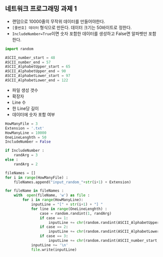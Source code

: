 ## 네트워크 프로그래밍 과제 1
- 랜덤으로 10000줄의 무작위 데이터를 만들어야한다.
- `[줄번호] 데이터` 형식으로 만든다. 데이터 크기는 50바이트로 정한다.
- `IncludeNumber=True`이면 숫자 포함한 데이터를 생성하고 False면 알파벳만 포함한다.

```python
import random

ASCII_number_start = 48
ASCII_number_end = 57
ASCII_AlphabetUpper_start = 65
ASCII_AlphabetUpper_end = 90
ASCII_AlphabetLower_start = 97
ASCII_AlphabetLower_end = 122
```

- 파일 생성 갯수
- 확장자
- Line 수
- 한 Line당 길이
- 데이터에 숫자 포함 여부


```python
HowManyFile = 3
Extension = '.txt'
HowManyLine = 10000
OneLineLenghth = 50
IncludeNumber = False
```


```python
if IncludeNumber :
    randArg = 3
else :
    randArg = 2
```


```python
fileNames = []
for i in range(HowManyFile) :
    fileNames.append("input_random_"+str(i+1) + Extension)
```


```python
for fileName in fileNames :
    with  open(fileName, 'w') as file :
        for i in range(HowManyLine):
            inputLine = "[" + str(i+1) + "] "
            for line in range(OneLineLenghth) : 
                case = random.randint(1, randArg)
                if case == 1:
                    inputLine += chr(random.randint(ASCII_AlphabetUpper_start, ASCII_AlphabetUpper_end))
                if case == 2:                    
                    inputLine += chr(random.randint(ASCII_AlphabetLower_start, ASCII_AlphabetLower_end))
                if case == 3:
                    inputLine += chr(random.randint(ASCII_number_start, ASCII_number_end))
            inputLine += '\n'
            file.write(inputLine)
```
